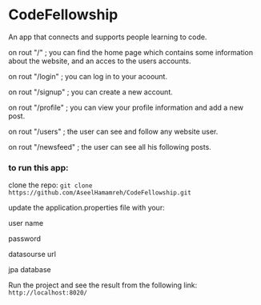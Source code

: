 # CodeFellowship

An app that connects and supports people learning to code.

on rout "/" ; you can find the home page which contains some information about the website, and an acces to the users accounts.

on rout "/login" ; you can log in to your acoount.

on rout "/signup" ; you can create a new account.

on rout "/profile" ; you can view your profile information and add a new post.

on rout "/users" ; the user can see and follow any website user.

on rout "/newsfeed" ; the user can see all his following posts.


### to run this app: 

clone the repo:
```git clone https://github.com/AseelHamamreh/CodeFellowship.git```

update the application.properties file with your:

user name

password

datasourse url

jpa database

Run the project and see the result from the following link: ```http://localhost:8020/```
